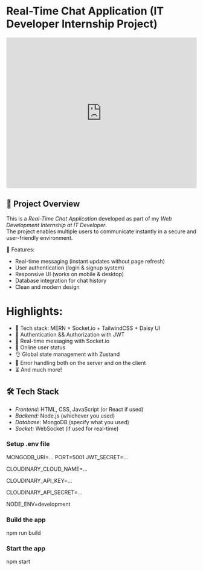 # Real-Time Chat Application (IT Developer Internship Project)

<iframe src="https://www.linkedin.com/embed/feed/update/urn:li:ugcPost:7372675243288449026?compact=1" height="399" width="504" frameborder="0" allowfullscreen="" title="Embedded post"></iframe>


## 📌 Project Overview
This is a *Real-Time Chat Application* developed as part of my *Web Development Internship at IT Developer*.  
The project enables multiple users to communicate instantly in a secure and user-friendly environment.


🚀 Features:
- Real-time messaging (instant updates without page refresh)
- User authentication (login & signup system)
- Responsive UI (works on mobile & desktop)
- Database integration for chat history
- Clean and modern design

  
# Highlights:
- 🌟 Tech stack: MERN + Socket.io + TailwindCSS + Daisy UI
- 🎃 Authentication && Authorization with JWT
- 👾 Real-time messaging with Socket.io
- 🚀 Online user status
- 👌 Global state management with Zustand
- 🐞 Error handling both on the server and on the client
- ⏳ And much more!

## 🛠 Tech Stack
- *Frontend:* HTML, CSS, JavaScript (or React if used)
- *Backend:* Node.js (whichever you used)
- *Database:* MongoDB (specify what you used)
- *Socket:* WebSocket (if used for real-time)



### Setup .env file


MONGODB_URI=...
PORT=5001
JWT_SECRET=...

CLOUDINARY_CLOUD_NAME=...

CLOUDINARY_API_KEY=...

CLOUDINARY_API_SECRET=...

NODE_ENV=development


### Build the app
npm run build

### Start the app
npm start


